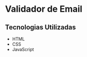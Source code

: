<h1>Validador de Email</h1>

<h2>Tecnologias Utilizadas</h2>
<ul>
    <li>HTML</li>
    <li>CSS</li>
    <li>JavaScript</li>
</ul>